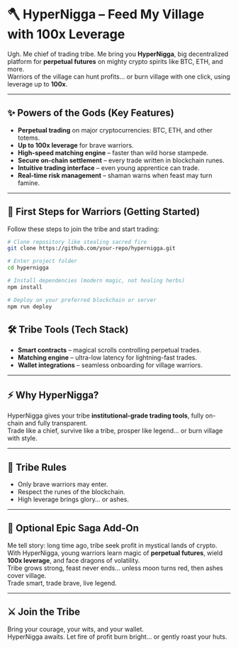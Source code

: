 # 🪓 HyperNigga – Feed My Village with 100x Leverage

Ugh. Me chief of trading tribe. Me bring you **HyperNigga**, big decentralized platform for **perpetual futures** on mighty crypto spirits like BTC, ETH, and more.  
Warriors of the village can hunt profits… or burn village with one click, using leverage up to **100x**.  

---

## ✨ Powers of the Gods (Key Features)

- **Perpetual trading** on major cryptocurrencies: BTC, ETH, and other totems.
- **Up to 100x leverage** for brave warriors.
- **High-speed matching engine** – faster than wild horse stampede.
- **Secure on-chain settlement** – every trade written in blockchain runes.
- **Intuitive trading interface** – even young apprentice can trade.
- **Real-time risk management** – shaman warns when feast may turn famine.

---

## 🚀 First Steps for Warriors (Getting Started)

Follow these steps to join the tribe and start trading:

```bash
# Clone repository like stealing sacred fire
git clone https://github.com/your-repo/hypernigga.git

# Enter project folder
cd hypernigga

# Install dependencies (modern magic, not healing herbs)
npm install

# Deploy on your preferred blockchain or server
npm run deploy
```
## 🛠 Tribe Tools (Tech Stack)

- **Smart contracts** – magical scrolls controlling perpetual trades.  
- **Matching engine** – ultra-low latency for lightning-fast trades.  
- **Wallet integrations** – seamless onboarding for village warriors.  

---

## ⚡ Why HyperNigga?

HyperNigga gives your tribe **institutional-grade trading tools**, fully on-chain and fully transparent.  
Trade like a chief, survive like a tribe, prosper like legend… or burn village with style.  

---

## 🏹 Tribe Rules

- Only brave warriors may enter.  
- Respect the runes of the blockchain.  
- High leverage brings glory… or ashes.  

---

## 🔮 Optional Epic Saga Add-On

Me tell story: long time ago, tribe seek profit in mystical lands of crypto.  
With HyperNigga, young warriors learn magic of **perpetual futures**, wield **100x leverage**, and face dragons of volatility.  
Tribe grows strong, feast never ends… unless moon turns red, then ashes cover village.  
Trade smart, trade brave, live legend.  

---

## ⚔️ Join the Tribe

Bring your courage, your wits, and your wallet.  
HyperNigga awaits. Let fire of profit burn bright… or gently roast your huts. 
